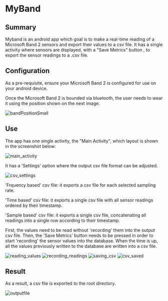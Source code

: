 # MyBand

## Summary
Myband is an android app which goal is to make a real-time reading of a Microsoft Band 2 sensors and export their values to a csv file.  It has a single activity where sensors are displayed, with a "Save Metrics" button , to export the sensor readings to a .csv file. 

## Configuration
As a pre-requisite, ensure your Microsoft Band 2 is configured for use on your android device.

Once the Microsoft Band 2 is bounded via bluetooth, the user needs to wear it using the position shown on the next image.

![bandPositionSmall](https://user-images.githubusercontent.com/61889565/92423971-d955de00-f137-11ea-970f-2356c3f950de.jpg)

## Use
The app has one single activity,  the "Main Activity", which layout is shown in the screenshot below:

![main_activity](https://user-images.githubusercontent.com/61889565/93125141-8d4af200-f67f-11ea-8ce6-c2721ba8a0f3.png)

It has a 'Settings' option where the output csv file format can be adjusted. 

![csv_settings](https://user-images.githubusercontent.com/61889565/93125139-8cb25b80-f67f-11ea-8985-fc1320ed2761.png)

'Frquency based' csv file: it exports a csv file for each selected sampling rate. 

'Time based' csv file: it exports a single csv file with all sensor readings ordered by their timestamp.

'Sample based' csv file: it exports  a single csv file, concatenating all readings into a single row according to their timestamp.

First, the values need to be read without 'recording' them into the output csv file. Then, the  'Save Metrics' button needs to be pressed in order to start 'recording' the sensor values into the database. When the time is up, all the values previously written to the database are written into a csv file.

![reading_values](https://user-images.githubusercontent.com/61889565/93125132-8b812e80-f67f-11ea-8f96-4c90d293885c.png)
![recording_readings](https://user-images.githubusercontent.com/61889565/93125133-8c19c500-f67f-11ea-9dc7-b7dc9d9885d5.png)
![saving_csv](https://user-images.githubusercontent.com/61889565/93125134-8c19c500-f67f-11ea-8715-a98eb6c96b7a.png)
![csv_saved](https://user-images.githubusercontent.com/61889565/93125136-8cb25b80-f67f-11ea-8712-b025c10d463b.png)

## Result

As a result, a csv file is exported to the root directory.

![outputfile](https://user-images.githubusercontent.com/61889565/93125127-8a500180-f67f-11ea-8448-99a838ff0ccc.JPG)
